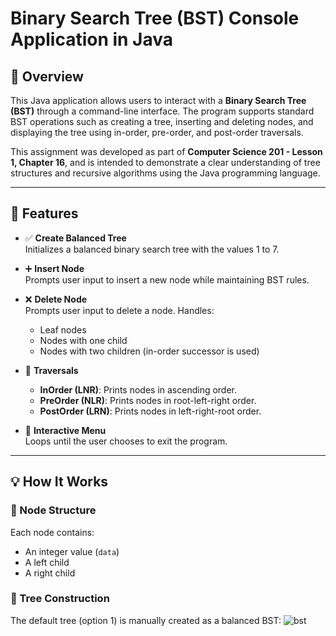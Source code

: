 # Binary Search Tree (BST) Console Application in Java

## 📘 Overview

This Java application allows users to interact with a **Binary Search Tree (BST)** through a command-line interface. The program supports standard BST operations such as creating a tree, inserting and deleting nodes, and displaying the tree using in-order, pre-order, and post-order traversals.

This assignment was developed as part of **Computer Science 201 - Lesson 1, Chapter 16**, and is intended to demonstrate a clear understanding of tree structures and recursive algorithms using the Java programming language.

---

## 🎯 Features

- ✅ **Create Balanced Tree**  
  Initializes a balanced binary search tree with the values 1 to 7.
  
- ➕ **Insert Node**  
  Prompts user input to insert a new node while maintaining BST rules.
  
- ❌ **Delete Node**  
  Prompts user input to delete a node. Handles:
  - Leaf nodes
  - Nodes with one child
  - Nodes with two children (in-order successor is used)
  
- 🌿 **Traversals**
  - **InOrder (LNR)**: Prints nodes in ascending order.
  - **PreOrder (NLR)**: Prints nodes in root-left-right order.
  - **PostOrder (LRN)**: Prints nodes in left-right-root order.

- 🔁 **Interactive Menu**  
  Loops until the user chooses to exit the program.

---

## 💡 How It Works

### 🌱 Node Structure
Each node contains:
- An integer value (`data`)
- A left child
- A right child

### 🌲 Tree Construction
The default tree (option 1) is manually created as a balanced BST:
![bst](https://github.com/user-attachments/assets/e902388c-d3e8-4c6c-a59d-77675ea037f6)
